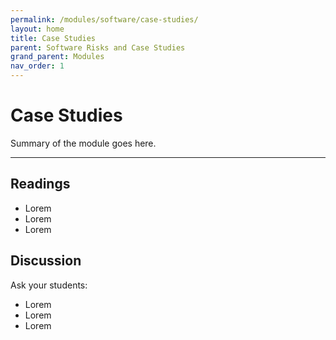 ```yaml
---
permalink: /modules/software/case-studies/
layout: home
title: Case Studies
parent: Software Risks and Case Studies
grand_parent: Modules
nav_order: 1
---
```


# Case Studies
Summary of the module goes here.

* * *
## Readings
* Lorem
* Lorem
* Lorem

## Discussion
Ask your students:
* Lorem
* Lorem
* Lorem